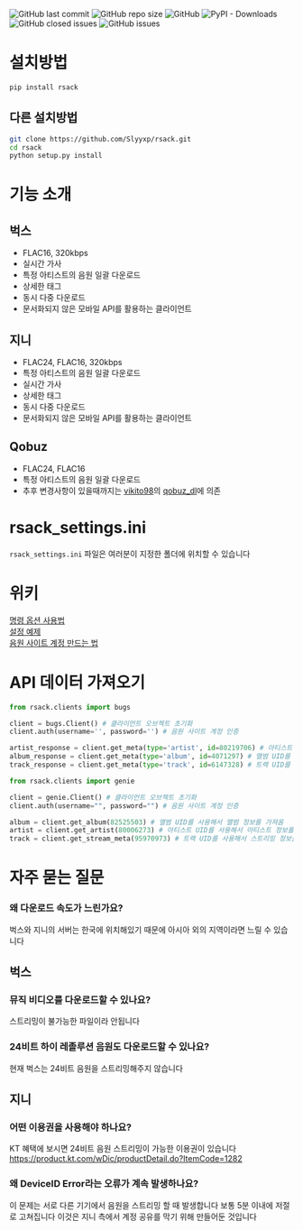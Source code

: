 ![GitHub last commit](https://img.shields.io/github/last-commit/Slyyxp/rsack) ![GitHub repo size](https://img.shields.io/github/repo-size/Slyyxp/rsack) ![GitHub](https://img.shields.io/github/license/Slyyxp/rsack) ![PyPI - Downloads](https://img.shields.io/pypi/dm/rsack) ![GitHub closed issues](https://img.shields.io/github/issues-closed-raw/Slyyxp/rsack) ![GitHub issues](https://img.shields.io/github/issues-raw/Slyyxp/rsack)

# 설치방법
```bash
pip install rsack
```

## 다른 설치방법
```bash
git clone https://github.com/Slyyxp/rsack.git
cd rsack
python setup.py install
```

# 기능 소개
## 벅스
- FLAC16, 320kbps
- 실시간 가사
- 특정 아티스트의 음원 일괄 다운로드
- 상세한 태그
- 동시 다중 다운로드
- 문서화되지 않은 모바일 API를 활용하는 클라이언트

## 지니
- FLAC24, FLAC16, 320kbps
- 특정 아티스트의 음원 일괄 다운로드
- 실시간 가사
- 상세한 태그
- 동시 다중 다운로드
- 문서화되지 않은 모바일 API를 활용하는 클라이언트

## Qobuz
- FLAC24, FLAC16
- 특정 아티스트의 음원 일괄 다운로드
- 추후 변경사항이 있을때까지는 [vikito98](https://github.com/vitiko98)의 [qobuz_dl](https://github.com/vitiko98/qobuz-dl)에 의존

# rsack_settings.ini
`rsack_settings.ini` 파일은 여러분이 지정한 폴더에 위치할 수 있습니다

# 위키
[명령 옵션 사용법](https://github.com/Slyyxp/rsack/wiki/Command-Usage)  
[설정 예제](https://github.com/Slyyxp/rsack/wiki/Configuration)  
[음원 사이트 계정 만드는 법](https://github.com/Slyyxp/rsack/wiki/Account-Creation)  

# API 데이터 가져오기
```python
from rsack.clients import bugs

client = bugs.Client() # 클라이언트 오브젝트 초기화
client.auth(username='', password='') # 음원 사이트 계정 인증

artist_response = client.get_meta(type='artist', id=80219706) # 아티스트 UID를 사용해서 아티스트 정보를 가져옴
album_response = client.get_meta(type='album', id=4071297) # 앨범 UID를 사용해서 앨범 정보를 가져옴
track_response = client.get_meta(type='track', id=6147328) # 트랙 UID를 사용해서 트랙 정보를 가져옴
```
```python
from rsack.clients import genie

client = genie.Client() # 클라이언트 오브젝트 초기화
client.auth(username="", password="") # 음원 사이트 계정 인증

album = client.get_album(82525503) # 앨범 UID를 사용해서 앨범 정보를 가져옴
artist = client.get_artist(80006273) # 아티스트 UID를 사용해서 아티스트 정보를 가져옴
track = client.get_stream_meta(95970973) # 트랙 UID를 사용해서 스트리밍 정보를 가져옴
```
# 자주 묻는 질문
### 왜 다운로드 속도가 느린가요?
벅스와 지니의 서버는 한국에 위치해있기 때문에 아시아 외의 지역이라면 느릴 수 있습니다

## 벅스
### 뮤직 비디오를 다운로드할 수 있나요?
스트리밍이 불가능한 파일이라 안됩니다
### 24비트 하이 레졸루션 음원도 다운로드할 수 있나요?
현재 벅스는 24비트 음원을 스트리밍해주지 않습니다

## 지니
### 어떤 이용권을 사용해야 하나요?
KT 혜택에 보시면 24비트 음원 스트리밍이 가능한 이용권이 있습니다
https://product.kt.com/wDic/productDetail.do?ItemCode=1282

### 왜 DeviceID Error라는 오류가 계속 발생하나요?
이 문제는 서로 다른 기기에서 음원을 스트리밍 할 때 발생합니다
보통 5분 이내에 저절로 고쳐집니다
이것은 지니 측에서 계정 공유를 막기 위해 만들어둔 것입니다
